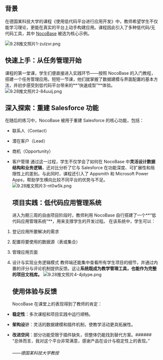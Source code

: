 ## 背景

在德国某科技大学的课程《使用低代码平台进行应用开发》中，教师希望学生不仅能学习理论，更能在真实的平台上动手构建应用。课程因此引入了多种低代码/无代码工具，其中 [NocoBase](http://www.nocobase.com/cn "NocoBase") 被选为核心示例。

![9.28推文照片1-zulzxr.png](https://static-docs.nocobase.com/9.28%E6%8E%A8%E6%96%87%E7%85%A7%E7%89%871-zulzxr.png)

## 快速上手：从任务管理开始

课程的第一堂课，学生们便直接进入实践环节——按照 NocoBase 的入门教程，搭建一个任务管理应用。短短一节课，他们就掌握了数据建模与界面配置的基本方法，并初步感受到低代码平台带来的**“快速成型”**体验。
![9.28推文照片2-84uuij.png](https://static-docs.nocobase.com/9.28%E6%8E%A8%E6%96%87%E7%85%A7%E7%89%872-84uuij.png)

## 深入探索：重建 Salesforce 功能

在随后的练习中，NocoBase 被用于重建 Salesforce 的核心功能，包括：

* 联系人（Contact）
* 潜在客户（Lead）
* 商机（Opportunity）
* 客户管理
  通过这一过程，学生不仅学会了如何在 NocoBase 中**灵活设计数据结构和业务逻辑**，还对比分析了它与 Salesforce 在功能深度、可扩展性和局限性上的差别。与此同时，课程还引入了 Appsmith 和 Microsoft Power Apps，帮助学生横向比较不同平台的优势与不足。
  ![9.28推文照片3-nt0w5k.png](https://static-docs.nocobase.com/9.28%E6%8E%A8%E6%96%87%E7%85%A7%E7%89%873-nt0w5k.png)

  ## 项目实践：低代码应用管理系统

  进入为期三周的自由项目阶段时，教师利用 NocoBase 自行搭建了一个**“低代码应用管理系统”**，用来支撑学生的开发过程。
  在该系统中，学生可以：

1. 登记应用所要解决的需求
2. 配置将要使用的数据源（表或集合）
3. 管理应用页面
4. 设计与实现业务逻辑模式
   教师端还能集中查看所有学生项目的细节，并通过内置的评分与评论机制提供反馈。这让**系统既成为教学管理工具，也能作为完整的项目文档库。**
   ![9.28推文照片4-4jdype.png](https://static-docs.nocobase.com/9.28%E6%8E%A8%E6%96%87%E7%85%A7%E7%89%874-4jdype.png)

   ## 使用体验与反馈

   NocoBase 在课堂上的表现得到了教师的肯定：

* **稳定性**：多次课程和项目实践中运行顺畅。
* **架构设计**：灵活的数据建模和插件机制，使教学活动更具拓展性。
* **改进空间**：部分功能受限于插件缺失，但整体仍能找到替代方案。###### “总体而言，我对这个平台非常满意，感谢产品在设计与稳定性上的表现。”

  ###### ——德国某科技大学教授
